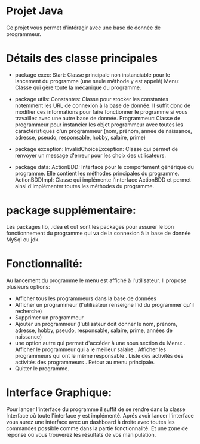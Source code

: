 # Projet Java
Ce projet vous permet d'intéragir avec une base de donnée de programmeur.

# Détails des classe principales
- package exec:
Start: Classe principale non instanciable pour le lancement du programme (une seule méthode y est appelé)
Menu: Classe qui gère toute la mécanique du programme. 

- package utils: 
Constantes: Classe pour stocker les constantes notemment les URL de connexion à la base de donnée. Il suffit donc de modifier ces informations pour faire fonctionner le programme si vous travaillez avec une autre base de donnée.
Programmeur: Classe de programmeur pour instancier les objet programmeur avec toutes les caractéristiques d'un programmeur (nom, prénom, année de naissance, adresse, pseudo, responsable, hobby, salaire, prime)

- package exception:
InvalidChoiceException: Classe qui permet de renvoyer un message d'erreur pour les choix des utilisateurs.

- package data:
ActionBDD: Interface pour le comportement générique du programme. Elle contient les méthodes principales du programme.
ActionBDDImpl: Classe qui implémente l'interface ActionBDD et permet ainsi d'implémenter toutes les méthodes du programme.

# package supplémentaire:
Les packages lib, .idea et out sont les packages pour assurer le bon fonctionnement du programme qui va de la connexion à la base de donnée MySql ou jdk.

# Fonctionnalité:
Au lancement du programme le menu est affiché à l'utilisateur. 
Il propose plusieurs options:
- Afficher tous les programmeurs dans la base de données
- Afficher un programmeur (l'utilisateur renseigne l'id du programmer qu'il recherche)
- Supprimer un programmeur
- Ajouter un programmeur (l'utilisateur doit donner le nom, prénom, adresse, hobby, pseudo, responsable, salaire, prime, années de naissance)
- une option autre qui permet d'accéder à une sous section du Menu:
    . Afficher le programmeur qui a le meilleur salaire
    . Afficher les programmeurs qui ont le même responsable 
    . Liste des activités des activités des programmeurs
    . Retour au menu principale.
- Quitter le programme.

# Interface Graphique:
Pour lancer l'interface du programme il suffit de se rendre dans la classe Interface où toute l'interface y est implémenté.
Aprés avoir lancer l'interface vous aurez une interface avec un dashboard à droite avec toutes les commandes possible comme dans la partie fonctionnalité. Et une zone de réponse où vous trouverez les résultats de vos manipulation.